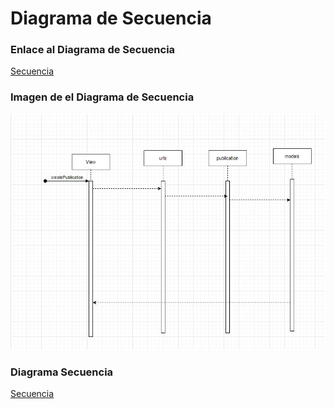 # Diagrama de Secuencia

### Enlace al Diagrama de Secuencia
[Secuencia](https://app.diagrams.net/#G1TJ0plez9HvU2qzueutsl_3PNV8g2HUW7)

### Imagen de el Diagrama de Secuencia
<img src="imagenes/secuencia.jpg" alt="componentes" width="800">

### Diagrama Secuencia 
[Secuencia](Secuencias.drawio.html)